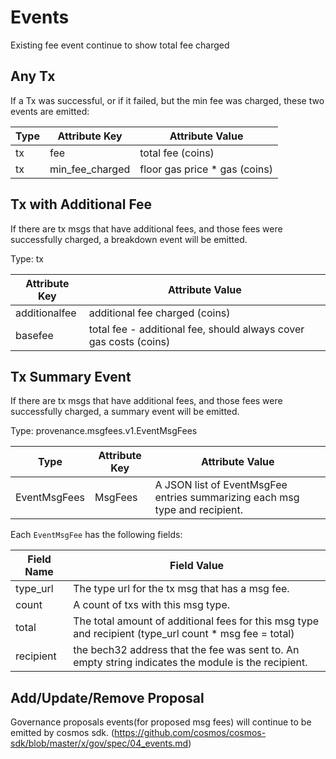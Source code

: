 <!--
order: 5
-->

# Events

Existing fee event continue to show total fee charged

## Any Tx

If a Tx was successful, or if it failed, but the min fee was charged, these two events are emitted:

| Type     | Attribute Key    | Attribute Value               |
| -------- |------------------|-------------------------------|
| tx       | fee              | total fee (coins)             |
| tx       | min_fee_charged  | floor gas price * gas (coins) |


## Tx with Additional Fee

If there are tx msgs that have additional fees, and those fees were successfully charged, a breakdown event will be emitted.

Type: tx

| Attribute Key | Attribute Value                                                    |
| ------------- | -------------------------------------------------------------------|
| additionalfee | additional fee charged (coins)                                     |
| basefee       | total fee - additional fee, should always cover gas costs (coins)  |

## Tx Summary Event

If there are tx msgs that have additional fees, and those fees were successfully charged, a summary event will be emitted.

Type: provenance.msgfees.v1.EventMsgFees

| Type         | Attribute Key | Attribute Value                                                             |
| ------------ | ------------- | --------------------------------------------------------------------------- |
| EventMsgFees | MsgFees       | A JSON list of EventMsgFee entries summarizing each msg type and recipient. |

Each `EventMsgFee` has the following fields:

| Field Name    | Field Value                                                                                            |
| ------------- | ------------------------------------------------------------------------------------------------------ |
| type_url      | The type url for the tx msg that has a msg fee.                                                        |
| count         | A count of txs with this msg type.                                                                     |
| total         | The total amount of additional fees for this msg type and recipient (type_url count * msg fee = total) |
| recipient     | the bech32 address that the fee was sent to. An empty string indicates the module is the recipient.    |

## Add/Update/Remove Proposal

Governance proposals events(for proposed msg fees) will continue to be emitted by cosmos sdk.
 (https://github.com/cosmos/cosmos-sdk/blob/master/x/gov/spec/04_events.md)
